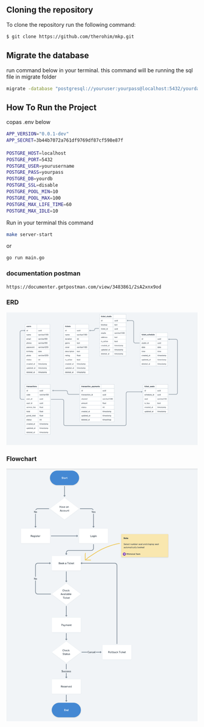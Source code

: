 ## Cloning the repository
To clone the repository run the following command:
```bash
$ git clone https://github.com/therohim/mkp.git
```

## Migrate the database
run command below in your terminal. this command will be running the sql file in migrate folder
```bash
migrate -database "postgresql://youruser:yourpass@localhost:5432/yourdatabase?sslmode=disable" -path "./migrate/" up
```
 
## How To Run the Project
copas .env below
 ```bash
APP_VERSION="0.0.1-dev"
APP_SECRET=3b44b7072a761df9769df87cf598e87f

POSTGRE_HOST=localhost
POSTGRE_PORT=5432
POSTGRE_USER=yourusername
POSTGRE_PASS=yourpass
POSTGRE_DB=yourdb
POSTGRE_SSL=disable
POSTGRE_POOL_MIN=10
POSTGRE_POOL_MAX=100
POSTGRE_MAX_LIFE_TIME=60
POSTGRE_MAX_IDLE=10
 ```
 Run in your terminal this command
 ```bash
 make server-start
 ```
 or 
 ```bash
 go run main.go
 ```

 ### documentation postman
 ```bash
 https://documenter.getpostman.com/view/3483861/2sA2xnx9od
 ```

 ### ERD
 ![plot](./assets/image1.png)

 ### Flowchart
 ![plot](./assets/image2.png)